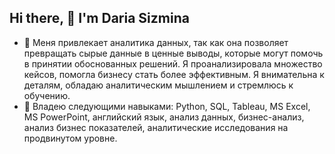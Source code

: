 ## Hi there, 👋 I'm Daria Sizmina
- 🔭 Меня привлекает аналитика данных, так как она позволяет превращать сырые данные в ценные выводы, которые могут помочь в принятии обоснованных решений. Я проанализировала множество кейсов, помогла бизнесу стать более эффективным.
Я внимательна к деталям, обладаю аналитическим мышлением и стремлюсь к обучению.
- 💬 Владею следующими навыками: Python, SQL, Tableau,  MS Excel, MS PowerPoint,  английский язык, анализ данных,  бизнес-анализ,  анализ бизнес показателей,  аналитические исследования на продвинутом уровне. 

<!--
**DariaSizmina/DariaSizmina** is a ✨ _special_ ✨ repository because its `README.md` (this file) appears on your GitHub profile.

Here are some ideas to get you started:

- 🔭 I’m currently working on ...
- 🌱 I’m currently learning ...
- 👯 I’m looking to collaborate on ...
- 🤔 I’m looking for help with ...
- 💬 Ask me about ...
- 📫 How to reach me: ...
- 😄 Pronouns: ...
- ⚡ Fun fact: ...
-->
